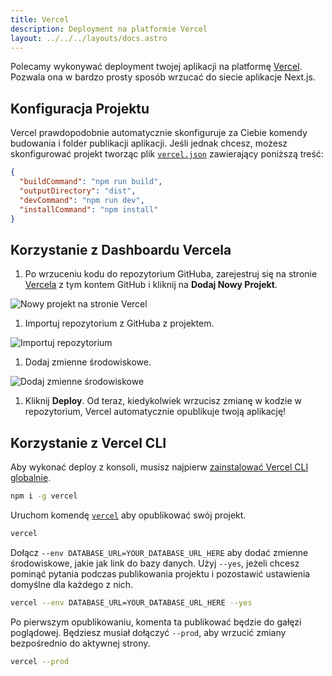 ```yaml
---
title: Vercel
description: Deployment na platformie Vercel
layout: ../../../layouts/docs.astro
---
```


Polecamy wykonywać deployment twojej aplikacji na platformę [Vercel](https://vercel.com/?utm_source=t3-oss&utm_campaign=oss). Pozwala ona w bardzo prosty sposób wrzucać do siecie aplikacje Next.js.

## Konfiguracja Projektu

Vercel prawdopodobnie automatycznie skonfiguruje za Ciebie komendy budowania i folder publikacji aplikacji. Jeśli jednak chcesz, możesz skonfigurować projekt tworząc plik [`vercel.json`](https://vercel.com/docs/project-configuration) zawierający poniższą treść:

```json
{
  "buildCommand": "npm run build",
  "outputDirectory": "dist",
  "devCommand": "npm run dev",
  "installCommand": "npm install"
}
```

## Korzystanie z Dashboardu Vercela

1. Po wrzuceniu kodu do repozytorium GitHuba, zarejestruj się na stronie [Vercela](https://vercel.com/?utm_source=t3-oss&utm_campaign=oss) z tym kontem GitHub i kliknij na **Dodaj Nowy Projekt**.

![Nowy projekt na stronie Vercel](/images/vercel-new-project.webp)

1. Importuj repozytorium z GitHuba z projektem.

![Importuj repozytorium](/images/vercel-import-project.webp)

1. Dodaj zmienne środowiskowe.

![Dodaj zmienne środowiskowe](/images/vercel-env-vars.webp)

1. Kliknij **Deploy**. Od teraz, kiedykolwiek wrzucisz zmianę w kodzie w repozytorium, Vercel automatycznie opublikuje twoją aplikację!

## Korzystanie z Vercel CLI

Aby wykonać deploy z konsoli, musisz najpierw [zainstalować Vercel CLI globalnie](https://vercel.com/docs/cli#installing-vercel-cli).

```bash
npm i -g vercel
```

Uruchom komendę [`vercel`](https://vercel.com/docs/cli/deploying-from-cli) aby opublikować swój projekt.

```bash
vercel
```

Dołącz `--env DATABASE_URL=YOUR_DATABASE_URL_HERE` aby dodać zmienne środowiskowe, jakie jak link do bazy danych. Użyj `--yes`, jeżeli chcesz pominąć pytania podczas publikowania projektu i pozostawić ustawienia domyślne dla każdego z nich.

```bash
vercel --env DATABASE_URL=YOUR_DATABASE_URL_HERE --yes
```

Po pierwszym opublikowaniu, komenta ta publikować będzie do gałęzi poglądowej. Będziesz musiał dołączyć `--prod`, aby wrzucić zmiany bezpośrednio do aktywnej strony.

```bash
vercel --prod
```
